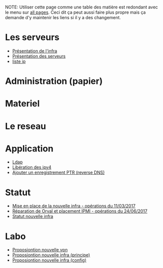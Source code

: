 <!-- TITLE: Infrastructure -->

NOTE: Utiliser cette page comme une table des matière est redondant avec le menu sur [all pages](/all). Ceci dit ça peut aussi faire plus propre mais ça demande d'y maintenir les liens si il y a des changement.
# Les serveurs
- [Présentation de l'infra](infra/presentation_infra)
- [Présentation des serveurs](infra/presentation_serveurs)
- [liste ip](infra/ip)

# Administration (papier)

# Materiel

# Le reseau

# Application

- [Ldap](infra/ldap)
- [Libération des ipv4](infra/ipv4find)
- [Ajouter un enregistrement PTR (reverse DNS)](infra/reverse_DNS)

# Statut
- [Mise en place de la nouvelle infra - opérations du 11/03/2017](infra/upgrade_11_03_2017)
- [Réparation de Orval et placement IPMI - opérations du 24/06/2017](infra/repair-24-06-2017)
- [Statut nouvelle infra](infra/statut-nouvelle-infra)
 
# Labo
- [Proposiontion nouvelle vpn](infra/new-vpn)
- [Proposiontion nouvelle infra (principe)](infra/labo)
- [Proposiontion nouvelle infra (config)](infra/labo-tech)